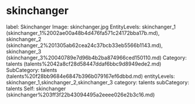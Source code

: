# skinchanger

label: Skinchanger
Image: skinchanger.jpg
EntityLevels: skinchanger_1 (skinchanger_1%2002ae00a48b4d476fa571c24172bba17b.md), skinchanger_2 (skinchanger_2%201305ab62cea24c37bcb33eb5566b1143.md), skinchanger_3 (skinchanger_3%20040789e7d96b4b2ba874966ced150110.md)
Category: talents (talents%2042a8cf28d58447ddaf6bbc9d8949ede2.md)
SubCategory: talents (talents%20f28bb9684e6847b396b079167ef6dbbd.md)
entityLevels: skinchanger_1,skinchanger_2,skinchanger_3
category: talents
subCategory: talents
Self: skinchanger (skinchanger%203ff3f22b43094495a2eeee026e2b3c16.md)

[](Untitled%209a1c0e2c6a6c4bb1965c4588c951c88e.md)